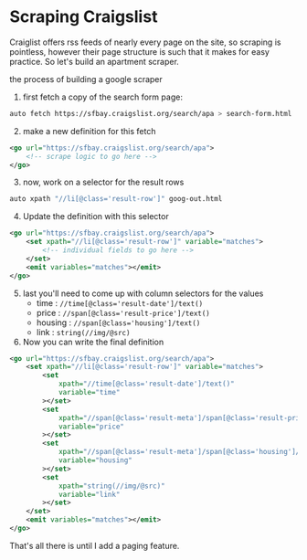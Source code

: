 Scraping Craigslist
===================

Craiglist offers rss feeds of nearly every page on the site, so scraping is pointless, however their page structure is such that it makes for easy practice. So let's build an apartment scraper.

the process of building a google scraper

1. first fetch a copy of the search form page:
```bash
auto fetch https://sfbay.craigslist.org/search/apa > search-form.html
```
2. make a new definition for this fetch
```xml
<go url="https://sfbay.craigslist.org/search/apa">
    <!-- scrape logic to go here -->
</go>
```
3. now, work on a selector for the result rows
```bash
auto xpath "//li[@class='result-row']" goog-out.html
```

4. Update the definition with this selector
```xml
<go url="https://sfbay.craigslist.org/search/apa">
    <set xpath="//li[@class='result-row']" variable="matches">
        <!-- individual fields to go here -->
    </set>
    <emit variables="matches"></emit>
</go>
```
5. last you'll need to come up with column selectors for the values
    - time : `//time[@class='result-date']/text()`
    - price : `//span[@class='result-price']/text()`
    - housing : `//span[@class='housing']/text()`
    - link : `string(//img/@src)`
6. Now you can write the final definition
```xml
<go url="https://sfbay.craigslist.org/search/apa">
    <set xpath="//li[@class='result-row']" variable="matches">
        <set
            xpath="//time[@class='result-date']/text()"
            variable="time"
        ></set>
        <set
            xpath="//span[@class='result-meta']/span[@class='result-price']/text()"
            variable="price"
        ></set>
        <set
            xpath="//span[@class='result-meta']/span[@class='housing']/text()"
            variable="housing"
        ></set>
        <set
            xpath="string(//img/@src)"
            variable="link"
        ></set>
    </set>
    <emit variables="matches"></emit>
</go>
```

That's all there is until I add a paging feature.
